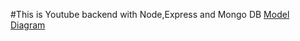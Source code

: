 #This is Youtube backend with Node,Express and Mongo DB
[Model Diagram](https://app.eraser.io/workspace/YtPqZ1VogxGy1jzIDkzj)